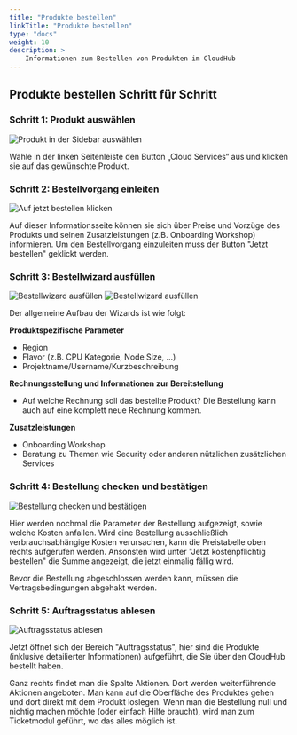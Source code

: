 ```yaml
---
title: "Produkte bestellen"
linkTitle: "Produkte bestellen"
type: "docs"
weight: 10
description: >
    Informationen zum Bestellen von Produkten im CloudHub
---
```


## Produkte bestellen Schritt für Schritt

### Schritt 1: Produkt auswählen

![Produkt in der Sidebar auswählen](../img/ordering-products/best1.png)

Wähle in der linken Seitenleiste den Button „Cloud Services“ aus und klicken sie auf das gewünschte Produkt.

### Schritt 2: Bestellvorgang einleiten

![Auf jetzt bestellen klicken](../img/ordering-products/best2.png)

Auf dieser Informationsseite können sie sich über Preise und Vorzüge des Produkts und seinen Zusatzleistungen (z.B. Onboarding Workshop) informieren. 
Um den Bestellvorgang einzuleiten muss der Button "Jetzt bestellen" geklickt werden.

### Schritt 3: Bestellwizard ausfüllen

![Bestellwizard ausfüllen](../img/ordering-products/best3.0.png)
![Bestellwizard ausfüllen](../img/ordering-products/best3.5.png)

Der allgemeine Aufbau der Wizards ist wie folgt:

**Produktspezifische Parameter**
- Region
- Flavor (z.B. CPU Kategorie, Node Size, ...)
- Projektname/Username/Kurzbeschreibung

**Rechnungsstellung und Informationen zur Bereitstellung**
- Auf welche Rechnung soll das bestellte Produkt? Die Bestellung kann auch auf eine komplett neue Rechnung kommen.

**Zusatzleistungen**
- Onboarding Workshop
- Beratung zu Themen wie Security oder anderen nützlichen zusätzlichen Services

### Schritt 4: Bestellung checken und bestätigen


![Bestellung checken und bestätigen](../img/ordering-products/best5.png)

Hier werden nochmal die Parameter der Bestellung aufgezeigt, sowie welche Kosten anfallen. Wird eine Bestellung ausschließlich verbrauchsabhängige Kosten verursachen, kann die Preistabelle oben rechts aufgerufen werden. Ansonsten wird unter "Jetzt kostenpflichtig bestellen" die Summe angezeigt, die jetzt einmalig fällig wird.

Bevor die Bestellung abgeschlossen werden kann, müssen die Vertragsbedingungen abgehakt werden.

### Schritt 5: Auftragsstatus ablesen

![Auftragsstatus ablesen](../img/ordering-products/best6.png)

Jetzt öffnet sich der Bereich "Auftragsstatus", hier sind die Produkte (inklusive detailierter Informationen) aufgeführt, die Sie über den CloudHub bestellt haben.

Ganz rechts findet man die Spalte Aktionen. Dort werden weiterführende Aktionen angeboten. Man kann auf die Oberfläche des Produktes gehen und dort direkt mit dem Produkt loslegen. Wenn man die Bestellung null und nichtig machen möchte (oder einfach Hilfe braucht), wird man zum Ticketmodul geführt, wo das alles möglich ist.

